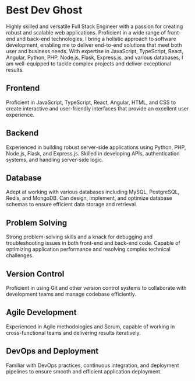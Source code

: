 # Best Dev Ghost

Highly skilled and versatile Full Stack Engineer with a passion for creating robust and scalable web applications. Proficient in a wide range of front-end and back-end technologies, I bring a holistic approach to software development, enabling me to deliver end-to-end solutions that meet both user and business needs. With expertise in JavaScript, TypeScript, React, Angular, Python, PHP, Node.js, Flask, Express.js, and various databases, I am well-equipped to tackle complex projects and deliver exceptional results.

## Frontend

Proficient in JavaScript, TypeScript, React, Angular, HTML, and CSS to create interactive and user-friendly interfaces that provide an excellent user experience.

## Backend

Experienced in building robust server-side applications using Python, PHP, Node.js, Flask, and Express.js. Skilled in developing APIs, authentication systems, and handling server-side logic.

## Database

Adept at working with various databases including MySQL, PostgreSQL, Redis, and MongoDB. Can design, implement, and optimize database schemas to ensure efficient data storage and retrieval.

## Problem Solving

Strong problem-solving skills and a knack for debugging and troubleshooting issues in both front-end and back-end code. Capable of optimizing application performance and resolving complex technical challenges.

## Version Control

Proficient in using Git and other version control systems to collaborate with development teams and manage codebase efficiently.

## Agile Development

Experienced in Agile methodologies and Scrum, capable of working in cross-functional teams and delivering results iteratively.

## DevOps and Deployment

Familiar with DevOps practices, continuous integration, and deployment pipelines to ensure smooth and efficient application deployment.
